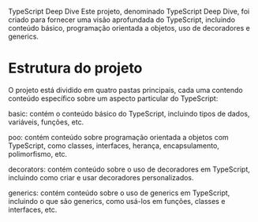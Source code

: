 TypeScript Deep Dive
Este projeto, denominado TypeScript Deep Dive, foi criado para fornecer uma visão aprofundada do TypeScript, incluindo conteúdo básico, programação orientada a objetos, uso de decoradores e generics.

# Estrutura do projeto

O projeto está dividido em quatro pastas principais, cada uma contendo conteúdo específico sobre um aspecto particular do TypeScript:

basic: contém o conteúdo básico do TypeScript, incluindo tipos de dados, variáveis, funções, etc.

poo: contém conteúdo sobre programação orientada a objetos com TypeScript, como classes, interfaces, herança, encapsulamento, polimorfismo, etc.

decorators: contém conteúdo sobre o uso de decoradores em TypeScript, incluindo como criar e usar decoradores personalizados.

generics: contém conteúdo sobre o uso de generics em TypeScript, incluindo o que são generics, como usá-los em funções, classes e interfaces, etc.
